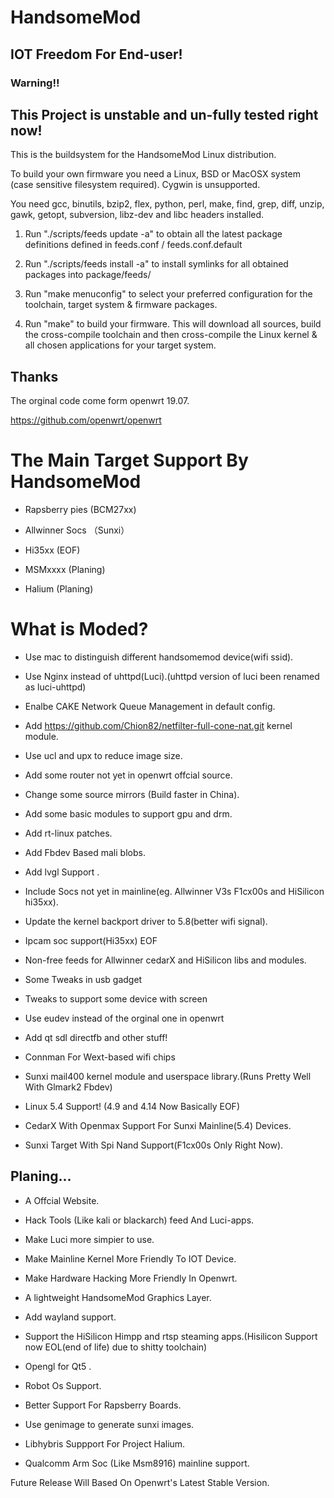 # HandsomeMod
## IOT Freedom For End-user!
### Warning!!
## This Project is unstable and un-fully tested right now!

This is the buildsystem for the HandsomeMod Linux distribution.

To build your own firmware you need a Linux, BSD or MacOSX system (case
sensitive filesystem required). Cygwin is unsupported.

You need gcc, binutils, bzip2, flex, python, perl, make, find, grep, diff,
unzip, gawk, getopt, subversion, libz-dev and libc headers installed.

1. Run "./scripts/feeds update -a" to obtain all the latest package definitions
defined in feeds.conf / feeds.conf.default

2. Run "./scripts/feeds install -a" to install symlinks for all obtained
packages into package/feeds/

3. Run "make menuconfig" to select your preferred configuration for the
toolchain, target system & firmware packages.

4. Run "make" to build your firmware. This will download all sources, build
the cross-compile toolchain and then cross-compile the Linux kernel & all
chosen applications for your target system.

## Thanks

The orginal code come form openwrt 19.07.

https://github.com/openwrt/openwrt


#  The Main Target Support By HandsomeMod

- Rapsberry pies (BCM27xx)

- Allwinner Socs （Sunxi）

- Hi35xx (EOF)

- MSMxxxx (Planing)

- Halium (Planing)


#  What is Moded?

- Use mac to distinguish different handsomemod device(wifi ssid).

- Use Nginx instead of uhttpd(Luci).(uhttpd version of luci been renamed as luci-uhttpd)

- Enalbe CAKE Network Queue Management in default config.

- Add https://github.com/Chion82/netfilter-full-cone-nat.git kernel module.

- Use ucl and upx to reduce image size.

- Add some router not yet in openwrt offcial source.

- Change some source mirrors (Build faster in China).

- Add some basic modules to support gpu and drm.

- Add rt-linux patches.

- Add Fbdev Based mali blobs.

- Add lvgl Support .

- Include Socs not yet in mainline(eg. Allwinner V3s F1cx00s and HiSilicon hi35xx).

- Update the kernel backport driver to 5.8(better wifi signal).

- Ipcam soc support(Hi35xx) EOF

- Non-free feeds for Allwinner cedarX and HiSilicon libs and modules.

- Some Tweaks in usb gadget 

- Tweaks to support some device with screen 

- Use eudev instead of the orginal one in openwrt

- Add qt sdl directfb and other stuff!

- Connman For Wext-based wifi chips

- Sunxi mail400 kernel module and userspace library.(Runs Pretty Well With Glmark2 Fbdev)

- Linux 5.4 Support! (4.9 and 4.14 Now Basically EOF)

- CedarX With Openmax Support For Sunxi Mainline(5.4) Devices.

- Sunxi Target With Spi Nand Support(F1cx00s Only Right Now).

## Planing... 

- A Offcial Website.

- Hack Tools (Like kali or blackarch) feed And Luci-apps.

- Make Luci more simpier to use.

- Make Mainline Kernel More Friendly To IOT Device.

- Make Hardware Hacking More Friendly In Openwrt.

- A lightweight HandsomeMod Graphics Layer.

- Add wayland support.

- Support the HiSilicon Himpp and rtsp steaming apps.(Hisilicon Support now EOL(end of life) due to shitty toolchain)

- Opengl for Qt5 .

- Robot Os Support.

- Better Support For Rapsberry Boards.

- Use genimage to generate sunxi images.

- Libhybris Suppport For Project Halium.

- Qualcomm Arm Soc (Like Msm8916) mainline support.


Future Release Will Based On Openwrt's Latest Stable Version.

